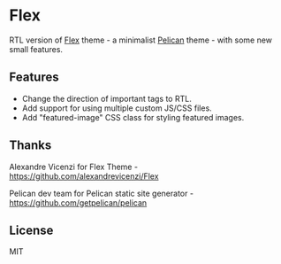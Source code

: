 # Flex

RTL version of [Flex](https://github.com/alexandrevicenzi/Flex) theme - a minimalist [Pelican](http://blog.getpelican.com/) theme - with some new small features.

## Features

* Change the direction of important tags to RTL.
* Add support for using multiple custom JS/CSS files.
* Add "featured-image" CSS class for styling featured images.

## Thanks

Alexandre Vicenzi for Flex Theme - https://github.com/alexandrevicenzi/Flex

Pelican dev team for Pelican static site generator - https://github.com/getpelican/pelican

## License

MIT
